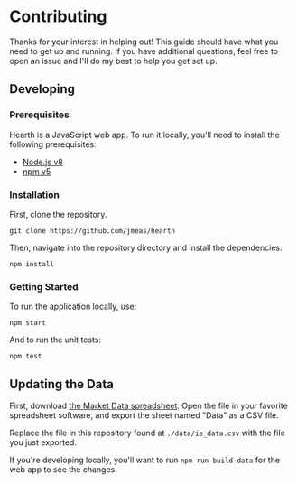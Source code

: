 # Contributing

Thanks for your interest in helping out! This guide should have what you need to get up and
running. If you have additional questions, feel free to open an issue and I'll do my best
to help you get set up.

## Developing

### Prerequisites

Hearth is a JavaScript web app. To run it locally, you'll need to install the following
prerequisites:

- [Node.js v8](https://nodejs.org/en/)
- [npm v5](https://www.npmjs.com)

### Installation

First, clone the repository.

```
git clone https://github.com/jmeas/hearth
```

Then, navigate into the repository directory and install the dependencies:

```
npm install
```

### Getting Started

To run the application locally, use:

```
npm start
```

And to run the unit tests:

```
npm test
```

## Updating the Data

First, download [the Market Data spreadsheet](http://www.econ.yale.edu/%7Eshiller/data/ie_data.xls). Open
the file in your favorite spreadsheet software, and export the sheet named "Data" as a CSV file.

Replace the file in this repository found at `./data/ie_data.csv` with the file you just exported.

If you're developing locally, you'll want to run `npm run build-data` for the web app to see
the changes.